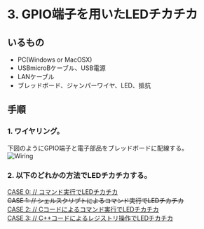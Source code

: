 # 3. GPIO端子を用いたLEDチカチカ
## いるもの
* PC(Windows or MacOSX)
* USBmicroBケーブル、USB電源
* LANケーブル
* ブレッドボード、ジャンパーワイヤ、LED、抵抗

## 手順
### 1. ワイヤリング。
下図のようにGPIO端子と電子部品をブレッドボードに配線する。  
![Wiring](https://github.com/IsaoNakamura/StudyRPi/Doc/Wiring/RPi_WriteGPIO/RPi_WriteGPIO_bread.png?raw=true)

### 2. 以下のどれかの方法でLEDチカチカする。  
[CASE 0: // コマンド実行でLEDチカチカ](https://github.com/IsaoNakamura/StudyRPi/Doc/StudyMenu/001-3.WriteGPIO/CASE0-usingCmd/Guidance.md)  
~~CASE 1: // シェルスクリプトによるコマンド実行でLEDチカチカ~~  
[CASE 2: // Cコードによるコマンド実行でLEDチカチカ](https://github.com/IsaoNakamura/StudyRPi/Doc/StudyMenu/001-3.WriteGPIO/CASE2-usingCmdByC/Guidance.md)  
[CASE 3: // C++コードによるレジストリ操作でLEDチカチカ ](https://github.com/IsaoNakamura/StudyRPi/Doc/StudyMenu/001-3.WriteGPIO/CASE3-usingRegistByCPP/Guidance.md) 
